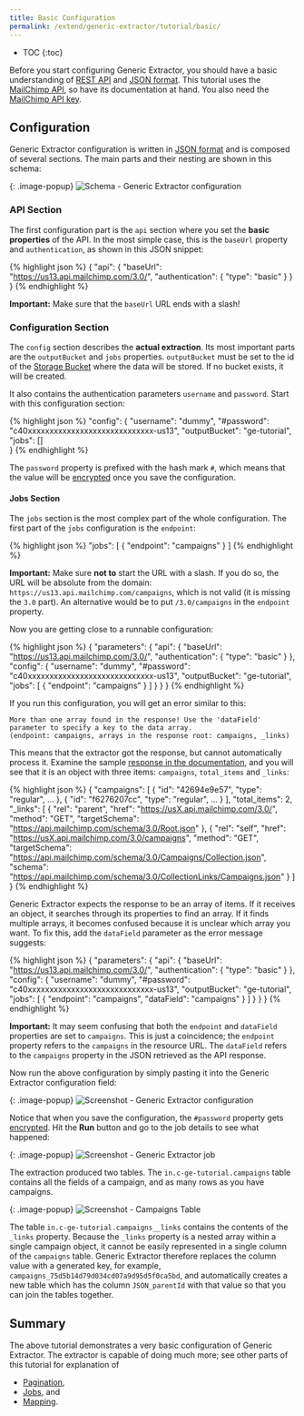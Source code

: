 ```yaml
---
title: Basic Configuration
permalink: /extend/generic-extractor/tutorial/basic/
---
```


* TOC
{:toc}

Before you start configuring Generic Extractor, you should have a basic understanding
of [REST API](/extend/generic-extractor/tutorial/rest/) and 
[JSON format](/extend/generic-extractor/tutorial/json/). This tutorial uses the 
[MailChimp API](http://developer.mailchimp.com/documentation/mailchimp/reference/overview/), so
have its documentation at hand. You also need the 
[MailChimp API key](/extend/generic-extractor/tutorial/#prepare).

## Configuration
Generic Extractor configuration is written in [JSON format](/extend/generic-extractor/tutorial/json/) 
and is composed of several sections. The main parts and their nesting are shown in this schema:

{: .image-popup}
![Schema - Generic Extractor configuration](/extend/generic-extractor/generic-intro.png)

### API Section
The first configuration part is the `api` section where you set the **basic properties** of the API. 
In the most simple case, this is the `baseUrl` property and `authentication`, as shown in this JSON snippet:

{% highlight json %}
{
    "api": {
        "baseUrl": "https://us13.api.mailchimp.com/3.0/",
        "authentication": {
            "type": "basic"
        }
    }
}
{% endhighlight %}

**Important:** Make sure that the `baseUrl` URL ends with a slash!

### Configuration Section
The `config` section describes the **actual extraction**. Its most important parts are the `outputBucket` and 
`jobs` properties. `outputBucket` must be set to the id of the [Storage Bucket](https://help.keboola.com/storage/buckets/) 
where the data will be stored. If no bucket exists, it will be created. 

It also contains the authentication parameters `username` and `password`. Start with this 
configuration section:

{% highlight json %}
"config": {
    "username": "dummy",
    "#password": "c40xxxxxxxxxxxxxxxxxxxxxxxxxxxxx-us13",
    "outputBucket": "ge-tutorial",
    "jobs": []    
}
{% endhighlight %}

The `password` property is prefixed with the hash mark `#`, which means that the 
value will be [encrypted](https://developers.keboola.com/overview/encryption/) once 
you save the configuration. 

#### Jobs Section
The `jobs` section is the most complex part of the whole configuration. The first part
of the `jobs` configuration is the `endpoint`:

{% highlight json %}
"jobs": [
    {
        "endpoint": "campaigns"
    }
]
{% endhighlight %}

**Important:** Make sure **not to** start the URL with a slash. If you do so, the URL 
will be absolute from the domain: `https://us13.api.mailchimp.com/campaigns`, which is not valid (it is 
missing the `3.0` part). An alternative would be to put `/3.0/campaigns` in the `endpoint` property.

Now you are getting close to a runnable configuration:

{% highlight json %}
{
    "parameters": {
        "api": {
            "baseUrl": "https://us13.api.mailchimp.com/3.0/",
            "authentication": {
                "type": "basic"
            }
        },
        "config": {
            "username": "dummy",
            "#password": "c40xxxxxxxxxxxxxxxxxxxxxxxxxxxxx-us13",
            "outputBucket": "ge-tutorial",
            "jobs": [
                {
                    "endpoint": "campaigns"
                }
            ]
        }
    }
}
{% endhighlight %}

If you run this configuration, you will get an error similar to this:

    More than one array found in the response! Use the 'dataField' parameter to specify a key to the data array. 
    (endpoint: campaigns, arrays in the response root: campaigns, _links) 

This means that the extractor got the response, but cannot automatically process it. Examine the sample 
[response in the documentation](http://developer.mailchimp.com/documentation/mailchimp/reference/campaigns/#), 
and you will see that it is an object with three items: `campaigns`, `total_items` and `_links`:

{% highlight json %}
{
  "campaigns": [
    {
      "id": "42694e9e57",
      "type": "regular",
      ...
    },
    {
      "id": "f6276207cc",
      "type": "regular",
      ...
    }
  ],
  "total_items": 2,
  "_links": [
    {
      "rel": "parent",
      "href": "https://usX.api.mailchimp.com/3.0/",
      "method": "GET",
      "targetSchema": "https://api.mailchimp.com/schema/3.0/Root.json"
    },
    {
      "rel": "self",
      "href": "https://usX.api.mailchimp.com/3.0/campaigns",
      "method": "GET",
      "targetSchema": "https://api.mailchimp.com/schema/3.0/Campaigns/Collection.json",
      "schema": "https://api.mailchimp.com/schema/3.0/CollectionLinks/Campaigns.json"
    }
  ]
}
{% endhighlight %}

Generic Extractor expects the response to be an array of items. If it receives an object, it
searches through its properties to find an array. If it finds multiple arrays, it becomes confused
because it is unclear which array you want. To fix this, add the `dataField` parameter 
as the error message suggests:

{% highlight json %}
{
    "parameters": {
        "api": {
            "baseUrl": "https://us13.api.mailchimp.com/3.0/",
            "authentication": {
                "type": "basic"
            }
        },
        "config": {
            "username": "dummy",
            "#password": "c40xxxxxxxxxxxxxxxxxxxxxxxxxxxxx-us13",
            "outputBucket": "ge-tutorial",
            "jobs": [
                {
                    "endpoint": "campaigns",
                    "dataField": "campaigns"
                }
            ]
        }
    }
}
{% endhighlight %}

**Important:** It may seem confusing that both the `endpoint` and `dataField` properties are set to `campaigns`. 
This is just a coincidence; the `endpoint` property refers to the `campaigns` in the resource URL. 
The `dataField` refers to the `campaigns` property in the JSON retrieved as the API response.

Now run the above configuration by simply pasting it into the Generic Extractor configuration field:

{: .image-popup}
![Screenshot - Generic Extractor configuration](/extend/generic-extractor/tutorial/config-1.png)

Notice that when you save the configuration, the `#password` property gets 
[encrypted](https://developers.keboola.com/overview/encryption/).
Hit the **Run** button and go to the job details to see what happened:

{: .image-popup}
![Screenshot - Generic Extractor job](/extend/generic-extractor/tutorial/job-1.png)

The extraction produced two tables. The `in.c-ge-tutorial.campaigns` table contains all the 
fields of a campaign, and as many rows as you have campaigns. 

{: .image-popup}
![Screenshot - Campaigns Table](/extend/generic-extractor/tutorial/table-campaigns-sample.png)

The table `in.c-ge-tutorial.campaigns__links` contains the contents of the `_links` property. 
Because the `_links` property is a nested array within a single campaign object, it cannot be easily 
represented in a single column of the `campaigns` table. Generic Extractor therefore replaces the column 
value with a generated key, for example, `campaigns_75d5b14d79d034cd07a9d95d5f0ca5bd`, and automatically 
creates a new table which has the column `JSON_parentId` with that value so that you can join the tables together.

## Summary
The above tutorial demonstrates a very basic configuration of Generic Extractor. The extractor is capable 
of doing much more; see other parts of this tutorial for explanation of

- [Pagination](/extend/generic-extractor/tutorial/pagination/),
- [Jobs](/extend/generic-extractor/tutorial/jobs/), and
- [Mapping](/extend/generic-extractor/tutorial/mapping/).
